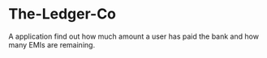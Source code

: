 # The-Ledger-Co
A application find out how much amount a user has paid the bank and how many EMIs are remaining.
